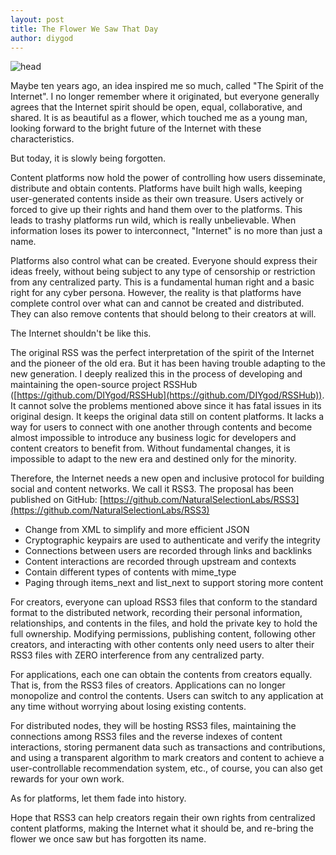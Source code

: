 ```yaml
---
layout: post
title: The Flower We Saw That Day
author: diygod
---
```


![head][1]

Maybe ten years ago, an idea inspired me so much, called "The Spirit of the Internet". I no longer remember where it originated, but everyone generally agrees that the Internet spirit should be open, equal, collaborative, and shared. It is as beautiful as a flower, which touched me as a young man, looking forward to the bright future of the Internet with these characteristics.

But today, it is slowly being forgotten.

Content platforms now hold the power of controlling how users disseminate, distribute and obtain contents. Platforms have built high walls, keeping user-generated contents inside as their own treasure. Users actively or forced to give up their rights and hand them over to the platforms. This leads to trashy platforms run wild, which is really unbelievable. When information loses its power to interconnect, "Internet" is no more than just a name.

Platforms also control what can be created. Everyone should express their ideas freely, without being subject to any type of censorship or restriction from any centralized party. This is a fundamental human right and a basic right for any cyber persona. However, the reality is that platforms have complete control over what can and cannot be created and distributed. They can also remove contents that should belong to their creators at will.

The Internet shouldn't be like this.

The original RSS was the perfect interpretation of the spirit of the Internet and the pioneer of the old era. But it has been having trouble adapting to the new generation. I deeply realized this in the process of developing and maintaining the open-source project RSSHub ([https://github.com/DIYgod/RSSHub](https://github.com/DIYgod/RSSHub)). It cannot solve the problems mentioned above since it has fatal issues in its original design. It keeps the original data still on content platforms. It lacks a way for users to connect with one another through contents and become almost impossible to introduce any business logic for developers and content creators to benefit from. Without fundamental changes, it is impossible to adapt to the new era and destined only for the minority.

Therefore, the Internet needs a new open and inclusive protocol for building social and content networks. We call it RSS3. The proposal has been published on GitHub: [https://github.com/NaturalSelectionLabs/RSS3](https://github.com/NaturalSelectionLabs/RSS3)

- Change from XML to simplify and more efficient JSON
- Cryptographic keypairs are used to authenticate and verify the integrity
- Connections between users are recorded through links and backlinks
- Content interactions are recorded through upstream and contexts
- Contain different types of contents with mime_type
- Paging through items_next and list_next to support storing more content

For creators, everyone can upload RSS3 files that conform to the standard format to the distributed network, recording their personal information, relationships, and contents in the files, and hold the private key to hold the full ownership. Modifying permissions, publishing content, following other creators, and interacting with other contents only need users to alter their RSS3 files with ZERO interference from any centralized party.

For applications, each one can obtain the contents from creators equally. That is, from the RSS3 files of creators. Applications can no longer monopolize and control the contents. Users can switch to any application at any time without worrying about losing existing contents.

For distributed nodes, they will be hosting RSS3 files, maintaining the connections among RSS3 files and the reverse indexes of content interactions, storing permanent data such as transactions and contributions, and using a transparent algorithm to mark creators and content to achieve a user-controllable recommendation system, etc., of course, you can also get rewards for your own work.

As for platforms, let them fade into history.

Hope that RSS3 can help creators regain their own rights from centralized content platforms, making the Internet what it should be, and re-bring the flower we once saw but has forgotten its name.

[1]: https://i.imgur.com/b5nSM08.png